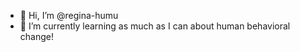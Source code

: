 - 👋 Hi, I’m @regina-humu
- 🌱 I’m currently learning as much as I can about human behavioral change!

<!---
regina-humu/regina-humu is a ✨ special ✨ repository because its `README.md` (this file) appears on your GitHub profile.
You can click the Preview link to take a look at your changes.
--->
